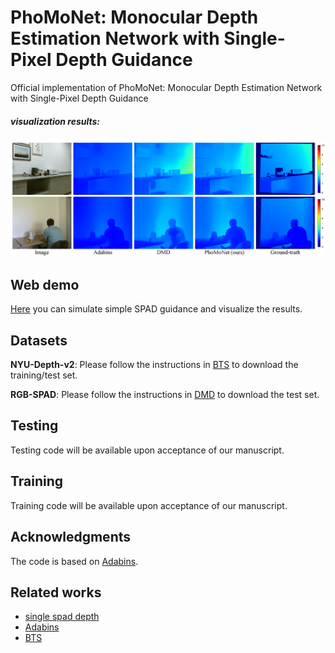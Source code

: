 # PhoMoNet: Monocular Depth Estimation Network with Single-Pixel Depth Guidance
Official implementation of PhoMoNet: Monocular Depth Estimation Network with Single-Pixel Depth Guidance

##### visualization results:
<img src="https://github.com/jimmy9704/PhoMoNet/blob/main/image/Result2.png" width="800"/>

## Web demo
[Here](https://74c7-163-152-183-111.jp.ngrok.io) you can simulate simple SPAD guidance and visualize the results.

## Datasets
**NYU-Depth-v2**: Please follow the instructions in [BTS](https://github.com/cleinc/bts) to download the training/test set.

**RGB-SPAD**: Please follow the instructions in [DMD](https://github.com/computational-imaging/single_spad_depth) to download the test set.

## Testing
Testing code will be available upon acceptance of our manuscript.

## Training 
Training code will be available upon acceptance of our manuscript.

## Acknowledgments
The code is based on [Adabins](https://github.com/shariqfarooq123/AdaBins).

## Related works
* [single spad depth](https://github.com/computational-imaging/single_spad_depth)
* [Adabins](https://github.com/shariqfarooq123/AdaBins)
* [BTS](https://github.com/cleinc/bts)

